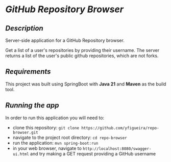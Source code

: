 # *GitHub Repository Browser*

## *Description*
Server-side application for a GitHub Repository browser.

Get a list of a user's repositories by providing their username. The server returns a list of the user's public github repositories, which are not forks.

## *Requirements*

This project was built using SpringBoot with **Java 21** and **Maven** as the build tool.

## *Running the app*
In order to run this application you will need to:

- clone this repository: `git clone https://github.com/yfigueira/repo-browser.git`
- navigate to the project root directory: `cd repo-browser`
- run the application: `mvn spring-boot:run`
- in your web browser, navigate to `http://localhost:8080/swagger-ui.html` and try making a GET request providing a GitHub username
